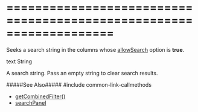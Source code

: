 ===================================================================
===================================================================

<!--shortDescription-->
Seeks a search string in the columns whose [allowSearch]({basewidgetpath}/Configuration/columns/#allowSearch) option is **true**.
<!--/shortDescription-->

<!--paramName1-->text<!--/paramName1-->
<!--paramType1-->String<!--/paramType1-->
<!--paramDescription1-->
A search string. Pass an empty string to clear search results.
<!--/paramDescription1-->

<!--fullDescription-->
#####See Also#####
#include common-link-callmethods
- [getCombinedFilter()]({basewidgetpath}/Methods/#getCombinedFilter)
- [searchPanel]({basewidgetpath}/Configuration/searchPanel/)
<!--/fullDescription-->